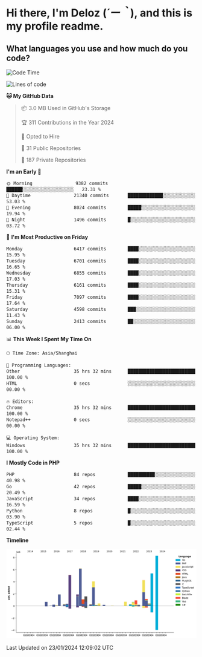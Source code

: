 # **Hi there, I'm Deloz (*´ー｀*), and this is my profile readme.**

## **What languages you use and how much do you code?**

<!--START_SECTION:waka-->
![Code Time](http://img.shields.io/badge/Code%20Time-3%2C225%20hrs%2036%20mins-blue)

![Lines of code](https://img.shields.io/badge/From%20Hello%20World%20I%27ve%20Written-46.6%20million%20lines%20of%20code-blue)

**🐱 My GitHub Data** 

> 📦 3.0 MB Used in GitHub's Storage 
 > 
> 🏆 311 Contributions in the Year 2024
 > 
> 💼 Opted to Hire
 > 
> 📜 31 Public Repositories 
 > 
> 🔑 187 Private Repositories 
 > 
**I'm an Early 🐤** 

```text
🌞 Morning                9382 commits        ██████░░░░░░░░░░░░░░░░░░░   23.31 % 
🌆 Daytime                21340 commits       █████████████░░░░░░░░░░░░   53.03 % 
🌃 Evening                8024 commits        █████░░░░░░░░░░░░░░░░░░░░   19.94 % 
🌙 Night                  1496 commits        █░░░░░░░░░░░░░░░░░░░░░░░░   03.72 % 
```
📅 **I'm Most Productive on Friday** 

```text
Monday                   6417 commits        ████░░░░░░░░░░░░░░░░░░░░░   15.95 % 
Tuesday                  6701 commits        ████░░░░░░░░░░░░░░░░░░░░░   16.65 % 
Wednesday                6855 commits        ████░░░░░░░░░░░░░░░░░░░░░   17.03 % 
Thursday                 6161 commits        ████░░░░░░░░░░░░░░░░░░░░░   15.31 % 
Friday                   7097 commits        ████░░░░░░░░░░░░░░░░░░░░░   17.64 % 
Saturday                 4598 commits        ███░░░░░░░░░░░░░░░░░░░░░░   11.43 % 
Sunday                   2413 commits        ██░░░░░░░░░░░░░░░░░░░░░░░   06.00 % 
```


📊 **This Week I Spent My Time On** 

```text
🕑︎ Time Zone: Asia/Shanghai

💬 Programming Languages: 
Other                    35 hrs 32 mins      █████████████████████████   100.00 % 
HTML                     0 secs              ░░░░░░░░░░░░░░░░░░░░░░░░░   00.00 % 

🔥 Editors: 
Chrome                   35 hrs 32 mins      █████████████████████████   100.00 % 
Notepad++                0 secs              ░░░░░░░░░░░░░░░░░░░░░░░░░   00.00 % 

💻 Operating System: 
Windows                  35 hrs 32 mins      █████████████████████████   100.00 % 
```

**I Mostly Code in PHP** 

```text
PHP                      84 repos            ██████████░░░░░░░░░░░░░░░   40.98 % 
Go                       42 repos            █████░░░░░░░░░░░░░░░░░░░░   20.49 % 
JavaScript               34 repos            ████░░░░░░░░░░░░░░░░░░░░░   16.59 % 
Python                   8 repos             █░░░░░░░░░░░░░░░░░░░░░░░░   03.90 % 
TypeScript               5 repos             █░░░░░░░░░░░░░░░░░░░░░░░░   02.44 % 
```



**Timeline**

![Lines of Code chart](https://raw.githubusercontent.com/deloz/deloz/main/assets/bar_graph.png)


 Last Updated on 23/01/2024 12:09:02 UTC
<!--END_SECTION:waka-->
